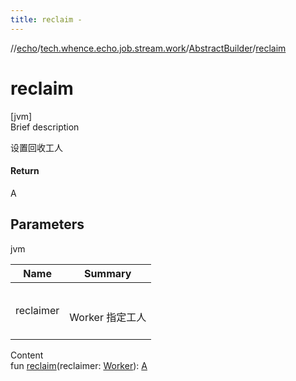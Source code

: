 ```yaml
---
title: reclaim -
---
```

//[echo](../../index.md)/[tech.whence.echo.job.stream.work](../index.md)/[AbstractBuilder](index.md)/[reclaim](reclaim.md)



# reclaim  
[jvm]  
Brief description  


设置回收工人



#### Return  


A



## Parameters  
  
jvm  
  
|  Name|  Summary| 
|---|---|
| reclaimer| <br><br>Worker 指定工人<br><br>
  
  
Content  
fun [reclaim](reclaim.md)(reclaimer: [Worker](../-worker/index.md)): [A](index.md)  



